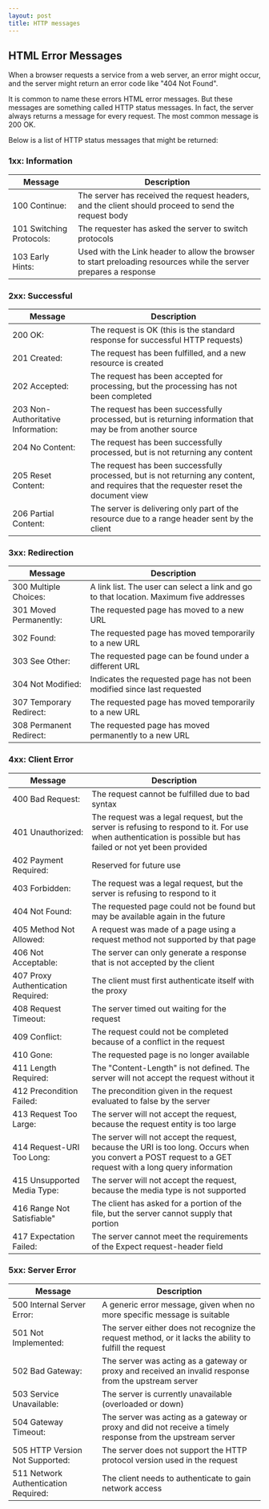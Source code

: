 ```yaml
---
layout: post
title: HTTP messages
---
```

## HTML Error Messages

When a browser requests a service from a web server, an error might occur, and the server might return an error code like "404 Not Found".

It is common to name these errors HTML error messages. But these messages are something called HTTP status messages. In fact, the server always returns a message for every request. The most common message is 200 OK.

Below is a list of HTTP status messages that might be returned:

### 1xx: Information

| Message | Description |
| --- | --- |
| 100 Continue: | The server has received the request headers, and the client should proceed to send the request body |
| 101 Switching Protocols: | The requester has asked the server to switch protocols |
| 103 Early Hints: | Used with the Link header to allow the browser to start preloading resources while the server prepares a response |

### 2xx: Successful

| Message | Description |
| --- | --- |
| 200 OK: | The request is OK (this is the standard response for successful HTTP requests) |
| 201 Created: | The request has been fulfilled, and a new resource is created |
| 202 Accepted: | The request has been accepted for processing, but the processing has not been completed |
| 203 Non-Authoritative Information: |The request has been successfully processed, but is returning information that may be from another source |
| 204 No Content: | The request has been successfully processed, but is not returning any content |
| 205 Reset Content: | The request has been successfully processed, but is not returning any content, and requires that the requester reset the document view |
| 206 Partial Content: | The server is delivering only part of the resource due to a range header sent by the client |

### 3xx: Redirection

| Message | Description |
| --- | --- |
| 300 Multiple Choices: | A link list. The user can select a link and go to that location. Maximum five addresses |
| 301 Moved Permanently: | The requested page has moved to a new URL |
| 302 Found: | The requested page has moved temporarily to a new URL |
| 303 See Other: | The requested page can be found under a different URL |
| 304 Not Modified: | Indicates the requested page has not been modified since last requested |
| 307 Temporary Redirect: | The requested page has moved temporarily to a new URL |
| 308 Permanent Redirect: | The requested page has moved permanently to a new URL |

### 4xx: Client Error

| Message | Description |
| --- | --- |
| 400 Bad Request: | The request cannot be fulfilled due to bad syntax |
| 401 Unauthorized: | The request was a legal request, but the server is refusing to respond to it. For use when authentication is possible but has failed or not yet been provided |
| 402 Payment Required: | Reserved for future use |
| 403 Forbidden: | The request was a legal request, but the server is refusing to respond to it |
| 404 Not Found: | The requested page could not be found but may be available again in the future |
| 405 Method Not Allowed: | A request was made of a page using a request method not supported by that page |
| 406 Not Acceptable: | The server can only generate a response that is not accepted by the client |
| 407 Proxy Authentication Required: | The client must first authenticate itself with the proxy |
| 408 Request Timeout: | The server timed out waiting for the request |
| 409 Conflict: | The request could not be completed because of a conflict in the request |
| 410 Gone: | The requested page is no longer available |
| 411 Length Required: | The "Content-Length" is not defined. The server will not accept the request without it |
| 412 Precondition Failed: | The precondition given in the request evaluated to false by the server |
| 413 Request Too Large: | The server will not accept the request, because the request entity is too large |
| 414 Request-URI Too Long: | The server will not accept the request, because the URI is too long. Occurs when you convert a POST request to a GET request with a long query information |
| 415 Unsupported Media Type: | The server will not accept the request, because the media type is not supported |
| 416 Range Not Satisfiable" | The client has asked for a portion of the file, but the server cannot supply that portion |
| 417 Expectation Failed: | The server cannot meet the requirements of the Expect request-header field |

### 5xx: Server Error

| Message | Description |
| --- | --- |
| 500 Internal Server Error: | A generic error message, given when no more specific message is suitable |
| 501 Not Implemented: | The server either does not recognize the request method, or it lacks the ability to fulfill the request |
| 502 Bad Gateway: | The server was acting as a gateway or proxy and received an invalid response from the upstream server |
| 503 Service Unavailable: | The server is currently unavailable (overloaded or down) |
| 504 Gateway Timeout: | The server was acting as a gateway or proxy and did not receive a timely response from the upstream server |
| 505 HTTP Version Not Supported: | The server does not support the HTTP protocol version used in the request |
| 511 Network Authentication Required: | The client needs to authenticate to gain network access |